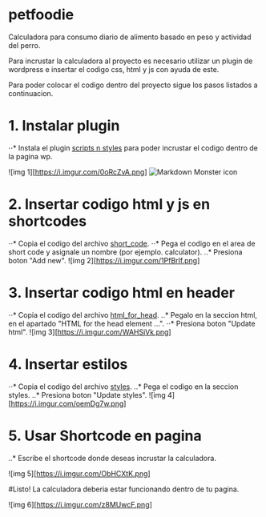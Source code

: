 # petfoodie
Calculadora para consumo diario de alimento basado en peso y actividad del perro.

Para incrustar la calculadora al proyecto es necesario utilizar un plugin de wordpress e insertar el codigo css, html y js con ayuda de este.

Para poder colocar el codigo dentro del proyecto sigue los pasos listados a continuacion.

# 1. Instalar plugin

⋅⋅* Instala el plugin [scripts n styles](https://wordpress.org/plugins/scripts-n-styles/) para poder incrustar el codigo dentro de la pagina wp. 

![img 1][https://i.imgur.com/0oRcZvA.png]
<img src="https://i.imgur.com/0oRcZvA.png"
     alt="Markdown Monster icon"/>

# 2. Insertar codigo html y js en shortcodes

⋅⋅*  Copia el codigo del archivo [short_code](https://github.com/David1906/petfoodie/blob/master/short_code).
⋅⋅*  Pega el codigo en el area de short code y asignale un nombre (por ejemplo. calculator).
..* Presiona boton "Add new".
![img 2][https://i.imgur.com/1PfBrIf.png]

# 3. Insertar codigo html en header

⋅⋅* Copia el codigo del archivo [html_for_head](https://github.com/David1906/petfoodie/blob/master/html_for_head).
..* Pegalo en la seccion html, en el apartado "HTML for the head element ...".
⋅⋅* Presiona boton "Update html".
![img 3][https://i.imgur.com/WAHSjVk.png]

# 4. Insertar estilos

⋅⋅* Copia el codigo del archivo [styles](https://github.com/David1906/petfoodie/blob/master/styles).
..* Pega el codigo en la seccion styles.
..* Presiona boton "Update styles".
![img 4][https://i.imgur.com/oemDg7w.png]

# 5. Usar Shortcode en pagina

..* Escribe el shortcode donde deseas incrustar la calculadora.

![img 5][https://i.imgur.com/ObHCXtK.png]

#Listo! La calculadora deberia estar funcionando dentro de tu pagina.

![img 6][https://i.imgur.com/z8MUwcF.png]
